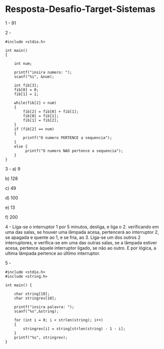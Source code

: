 # Resposta-Desafio-Target-Sistemas

1 - 91

2 -

```
#include <stdio.h>

int main() 
{
    
    int num;
    
    printf("insira numero: ");
    scanf("%i", &num);
    
    int fib[3];
    fib[0] = 0;
    fib[1] = 1;
    
    while(fib[2] < num)
    {
        fib[2] = fib[0] + fib[1];
        fib[0] = fib[1];
        fib[1] = fib[2];
    }
    if (fib[2] == num)
    {
        printf("O numero PERTENCE a sequencia");
    }
    else {
         printf("O numero NAO pertence a sequencia");
    }
}
```


3 - a) 9

b) 128

c) 49

d) 100

e) 13

f) 200



4 - Liga-se o interruptor 1 por 5 minutos, desliga, e liga o 2. verificando em uma das salas, se houver uma lâmpada acesa, pertencerá ao interruptor 2, se apagada e quente ao 1, e se fria, ao 3.
Liga-se um dos outros 2 interruptores, e verifica-se em uma das outras salas, se a lâmpada estiver acesa, pertence àquele interruptor ligado, se não ao outro. E por lógica, a ultima lâmpada pertence ao último interruptor.


5 - 
```
#include <stdio.h>
#include <string.h>

int main() {
    
    char string[10];
    char stringrev[10];
    
    printf("insira palavra: ");
    scanf("%s",&string);
    
    for (int i = 0; i < strlen(string); i++)
    {
        stringrev[i] = string[strlen(string) - 1 - i];
    }
    printf("%s", stringrev);
}
```
